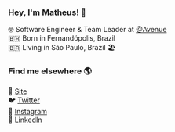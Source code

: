 ### Hey, I'm Matheus! 👋

🤓 Software Engineer & Team Leader at [@Avenue](https://avenue.us) <br>
🇧🇷 Born in Fernandópolis, Brazil <br>
🇧🇷 Living in São Paulo, Brazil 🏖️ <br>

### Find me elsewhere 🌎

🚀 [Site](https://matheuspaiva.com) <br>
🐦 [Twitter](https://twitter.com/mapaiva_a) <br>
📸 [Instagram](https://instagram.com/mapaiva_a) <br>
💼 [LinkedIn](https://www.linkedin.com/in/matheus-paiva-29193879/) <br>
